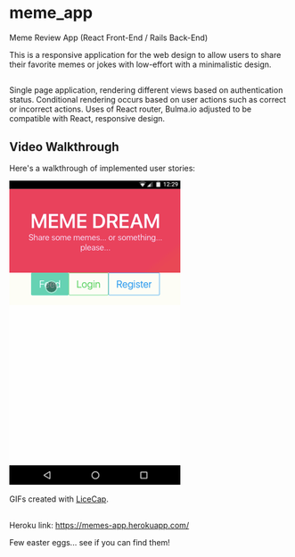 # meme_app
Meme Review App (React Front-End / Rails Back-End)

This is a responsive application for the web design to allow users to share their favorite memes or jokes with low-effort with a minimalistic design.

##

Single page application, rendering different views based on authentication status. 
Conditional rendering occurs based on user actions such as correct or incorrect actions.
Uses of React router, Bulma.io adjusted to be compatible with React, responsive design. 

## Video Walkthrough

Here's a walkthrough of implemented user stories:

<img src='meme-app.gif' title='Video Walkthrough' width='' alt='Video Walkthrough' />

GIFs created with [LiceCap](http://www.cockos.com/licecap/).

##

Heroku link: https://memes-app.herokuapp.com/

Few easter eggs... see if you can find them!


